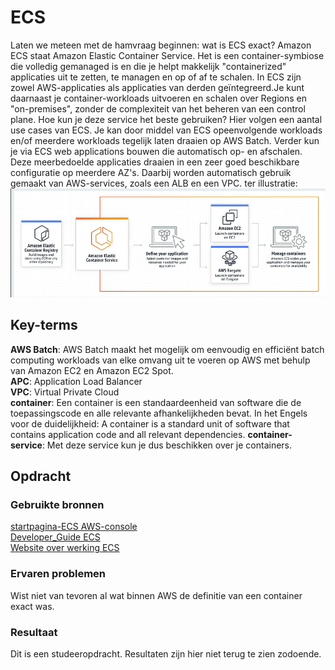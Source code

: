 # ECS
Laten we meteen met de hamvraag beginnen: wat is ECS exact? Amazon ECS staat Amazon Elastic Container Service. Het is een container-symbiose die volledig gemanaged is en die je helpt makkelijk "containerized" applicaties uit te zetten, te managen en op of af te schalen. In ECS zijn zowel AWS-applicaties als applicaties van derden geïntegreerd.Je kunt daarnaast je container-workloads uitvoeren en schalen over Regions en "on-premises", zonder de complexiteit van het beheren van een control plane. Hoe kun je deze service het beste gebruiken? Hier volgen een aantal use cases van ECS. Je kan door middel van ECS opeenvolgende workloads en/of meerdere workloads tegelijk laten draaien op AWS Batch. Verder kun je via ECS web applications bouwen die automatisch op- en afschalen. Deze meerbedoelde applicaties draaien in een zeer goed beschikbare configuratie op meerdere AZ's. Daarbij worden automatisch gebruik gemaakt van AWS-services, zoals een ALB en een VPC. ter illustratie:  
 ![Alt text](image.png)
## Key-terms
**AWS Batch**: AWS Batch maakt het mogelijk om eenvoudig en efficiënt batch computing workloads van elke omvang uit te voeren op AWS met behulp van Amazon EC2 en Amazon EC2 Spot.  
**APC**: Application Load Balancer  
**VPC**: Virtual Private Cloud  
**container**: Een container is een standaardeenheid van software die de toepassingscode en alle relevante afhankelijkheden bevat. In het Engels voor de duidelijkheid: A container is a standard unit of software that contains application code and all relevant dependencies. 
**container-service**: Met deze service kun je dus beschikken over je containers. 


## Opdracht
### Gebruikte bronnen
[startpagina-ECS AWS-console](https://eu-central-1.console.aws.amazon.com/ecs/v2/getStarted?region=eu-central-1)  
[Developer_Guide ECS](https://docs.aws.amazon.com/AmazonECS/latest/developerguide/Welcome.html)  
[Website over werking ECS](https://nupmanyu.medium.com/amazon-elastic-container-service-4891d7b286a3)


### Ervaren problemen
Wist niet van tevoren al wat binnen AWS de definitie van een container exact was. 

### Resultaat
Dit is een studeeropdracht. Resultaten zijn hier niet terug te zien zodoende. 
